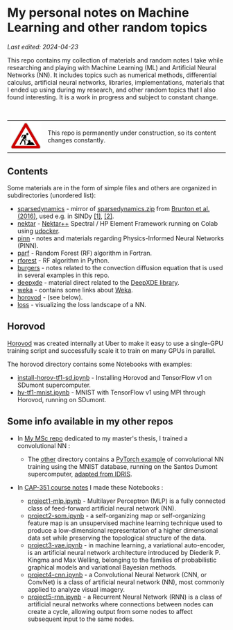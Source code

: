 # My personal notes on Machine Learning and other random topics

*Last edited: 2024-04-23*

This repo contains my collection of materials and random notes I take while researching and playing with Machine Learning (ML) and Artificial Neural Networks (NN). It includes topics such as numerical methods, differential calculus, artificial neural networks, libraries, implementations, materials that I ended up using during my research, and other random topics that I also found interesting. It is a work in progress and subject to constant change.

<br>
<table>
  <tr>
    <td><img src="img/construction.gif"></td>
    <td>This repo is permanently under construction, so its content changes constantly.</td>
  </tr>
</table>

## Contents

Some materials are in the form of simple files and others are organized in subdirectories (unordered list):

* [sparsedynamics](sparsedynamics) - mirror of [sparsedynamics.zip](http://faculty.washington.edu/sbrunton/sparsedynamics.zip) from [Brunton et al.  (2016)](https://doi.org/10.1073/pnas.1517384113), used e.g. in SINDy [[1]](https://rajdandekar.github.io/SINDYExamples_Julia/), [[2]](https://pysindy.readthedocs.io/en/stable/examples/3_original_paper/example.html).
* [nektar](nektar) - [Nektar++](https://www.nektar.info/) Spectral / HP Element Framework running on Colab using [udocker](https://indigo-dc.github.io/udocker/).
* [pinn](pinn) - notes and materials regarding Physics-Informed Neural Networks (PINN).
* [parf](parf) - Random Forest (RF) algorithm in Fortran.
* [rforest](rforest) - RF algorithm in Python.
* [burgers](burgers) - notes related to the convection diffusion equation that is used in several examples in this repo.
* [deepxde](deepxde) - material direct related to the [DeepXDE library](https://deepxde.readthedocs.io).
* [weka](weka) - contains some links about [Weka](https://www.cs.waikato.ac.nz/ml/weka/).
* [horovod](horovod) - (see below).
* [loss](loss) - visualizing the loss landscape of a NN.


## Horovod

[Horovod](https://horovod.readthedocs.io/en/stable/) was created internally at Uber to make it easy to use a single-GPU training script and successfully scale it to train on many GPUs in parallel.

The horovod directory contains some Notebooks with examples:

* [install-horov-tf1-sd.ipynb](horovod/install-horov-tf1-sd.ipynb) - Installing Horovod and TensorFlow v1 on SDumont supercomputer.
* [hv-tf1-mnist.ipynb](horovod/hv-tf1-mnist.ipynb) - MNIST with TensorFlow v1 using MPI through Horovod, running on SDumont.


## Some info available in my other repos

* In [My MSc repo](https://github.com/efurlanm/msc22) dedicated to my master's thesis, I trained a convolutional NN :

  * The [other](https://github.com/efurlanm/msc22/tree/main/other) directory contains a [PyTorch example](https://github.com/efurlanm/msc22/blob/main/other/pytorch.ipynb) of convolutional NN training using the MNIST database, running on the Santos Dumont supercomputer, [adapted from IDRIS](http://www.idris.fr/eng/jean-zay/gpu/jean-zay-gpu-torch-multi-eng.html).

* In [CAP-351 course notes](https://github.com/efurlanm/351) I made these Notebooks :

  * [project1-mlp.ipynb](https://github.com/efurlanm/351/blob/main/project1-mlp.ipynb) - Multilayer Perceptron (MLP) is a fully connected class of feed-forward artificial neural network (NN).
  * [project2-som.ipynb](https://github.com/efurlanm/351/blob/main/project2-som.ipynb) - a self-organizing map or self-organizing feature map is an unsupervised machine learning technique used to produce a low-dimensional representation of a higher dimensional data set while preserving the topological structure of the data.
  * [project3-vae.ipynb](https://github.com/efurlanm/351/blob/main/project3-vae.ipynb) - in machine learning, a variational auto-encoder, is an artificial neural network architecture introduced by Diederik P. Kingma and Max Welling, belonging to the families of probabilistic graphical models and variational Bayesian methods.
  * [project4-cnn.ipynb](https://github.com/efurlanm/351/blob/main/project4-cnn.ipynb) - a Convolutional Neural Network (CNN, or ConvNet) is a class of artificial neural network (NN), most commonly applied to analyze visual imagery.
  * [project5-rnn.ipynb](https://github.com/efurlanm/351/blob/main/project5-rnn.ipynb) - a Recurrent Neural Network (RNN) is a class of artificial neural networks where connections between nodes can create a cycle, allowing output from some nodes to affect subsequent input to the same nodes.
